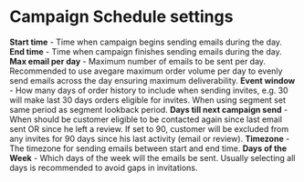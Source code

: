 # Campaign Schedule settings

**Start time** - Time when campaign begins sending emails during the day.
**End time** - Time when campaign finishes sending emails during the day.
**Max email per day** - Maximum number of emails to be sent per day. Recommended to use avegare maximum order volume per day to evenly send emails across the day ensuring maximum deliverability.
**Event window** - How many days of order history to include when sending invites, e.g. 30 will make last 30 days orders eligible for invites. When using segment set same period as segment lookback period.
**Days till next campaign send** - When should be customer eligible to be contacted again since last email sent OR since he left a review. If set to 90, customer will be excluded from any invites for 90 days since his last activity (email or review). 
**Timezone** - The timezone for sending emails between start and end time.
**Days of the Week** - Which days of the week will the emails be sent. Usually selecting all days is recommended to avoid gaps in invitations.

